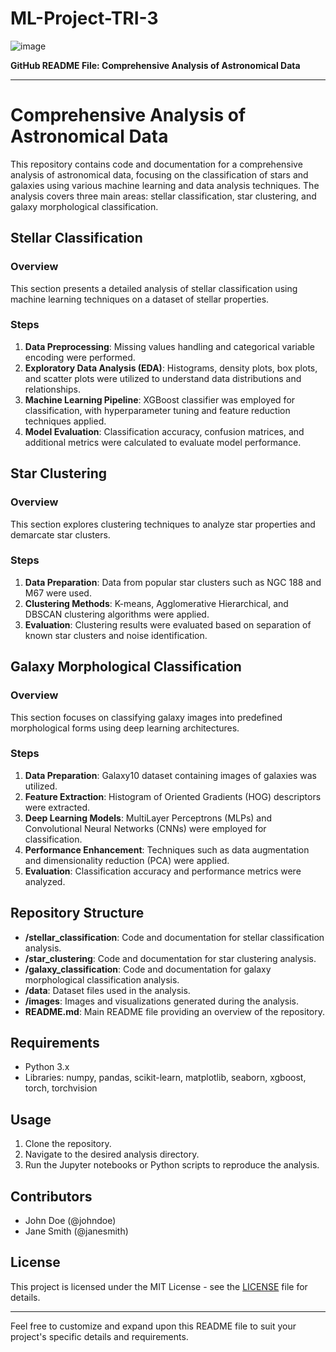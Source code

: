 # ML-Project-TRI-3

![image](https://github.com/sdjbabin/ML-Project-TRI-3/assets/137878044/015cef75-13fe-4177-be53-1779313ffa5b)

**GitHub README File: Comprehensive Analysis of Astronomical Data**

---

# Comprehensive Analysis of Astronomical Data

This repository contains code and documentation for a comprehensive analysis of astronomical data, focusing on the classification of stars and galaxies using various machine learning and data analysis techniques. The analysis covers three main areas: stellar classification, star clustering, and galaxy morphological classification.

## Stellar Classification

### Overview
This section presents a detailed analysis of stellar classification using machine learning techniques on a dataset of stellar properties. 

### Steps
1. **Data Preprocessing**: Missing values handling and categorical variable encoding were performed.
2. **Exploratory Data Analysis (EDA)**: Histograms, density plots, box plots, and scatter plots were utilized to understand data distributions and relationships.
3. **Machine Learning Pipeline**: XGBoost classifier was employed for classification, with hyperparameter tuning and feature reduction techniques applied.
4. **Model Evaluation**: Classification accuracy, confusion matrices, and additional metrics were calculated to evaluate model performance.

## Star Clustering

### Overview
This section explores clustering techniques to analyze star properties and demarcate star clusters.

### Steps
1. **Data Preparation**: Data from popular star clusters such as NGC 188 and M67 were used.
2. **Clustering Methods**: K-means, Agglomerative Hierarchical, and DBSCAN clustering algorithms were applied.
3. **Evaluation**: Clustering results were evaluated based on separation of known star clusters and noise identification.

## Galaxy Morphological Classification

### Overview
This section focuses on classifying galaxy images into predefined morphological forms using deep learning architectures.

### Steps
1. **Data Preparation**: Galaxy10 dataset containing images of galaxies was utilized.
2. **Feature Extraction**: Histogram of Oriented Gradients (HOG) descriptors were extracted.
3. **Deep Learning Models**: MultiLayer Perceptrons (MLPs) and Convolutional Neural Networks (CNNs) were employed for classification.
4. **Performance Enhancement**: Techniques such as data augmentation and dimensionality reduction (PCA) were applied.
5. **Evaluation**: Classification accuracy and performance metrics were analyzed.

## Repository Structure
- **/stellar_classification**: Code and documentation for stellar classification analysis.
- **/star_clustering**: Code and documentation for star clustering analysis.
- **/galaxy_classification**: Code and documentation for galaxy morphological classification analysis.
- **/data**: Dataset files used in the analysis.
- **/images**: Images and visualizations generated during the analysis.
- **README.md**: Main README file providing an overview of the repository.

## Requirements
- Python 3.x
- Libraries: numpy, pandas, scikit-learn, matplotlib, seaborn, xgboost, torch, torchvision

## Usage
1. Clone the repository.
2. Navigate to the desired analysis directory.
3. Run the Jupyter notebooks or Python scripts to reproduce the analysis.

## Contributors
- John Doe (@johndoe)
- Jane Smith (@janesmith)

## License
This project is licensed under the MIT License - see the [LICENSE](LICENSE) file for details.

---

Feel free to customize and expand upon this README file to suit your project's specific details and requirements.
